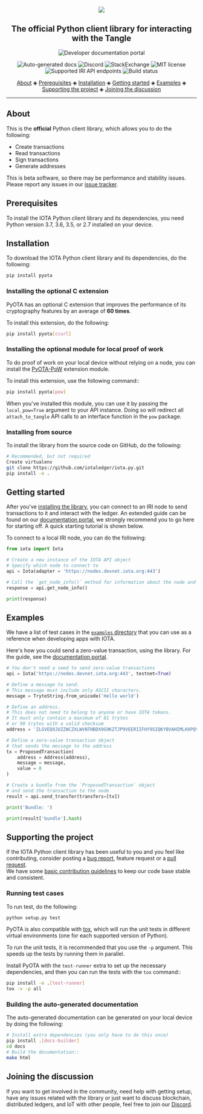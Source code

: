 <h1 align="center">
  <br>
  <a href="https://docs.iota.org/docs/client-libraries/0.1/getting-started/python-quickstart"><img src="iota-python.png"></a>
</h1>

<h2 align="center">The official Python client library for interacting with the Tangle</h2>

<p align="center">
    <a href="https://docs.iota.org/docs/client-libraries/0.1/getting-started/python-quickstart" style="text-decoration:none;">
    <img src="https://img.shields.io/badge/Documentation%20portal-blue.svg?style=for-the-badge"
         alt="Developer documentation portal">
      </p>
<p align="center">
  <a href="http://pyota.readthedocs.io/en/latest/?badge=latest" style="text-decoration:none;"><img src="https://img.shields.io/badge/ReadTheDocs-reference-informational.svg" alt="Auto-generated docs"></a>
  <a href="https://discord.iota.org/" style="text-decoration:none;"><img src="https://img.shields.io/badge/Discord-9cf.svg?logo=discord" alt="Discord"></a>
  <a href="https://iota.stackexchange.com/" style="text-decoration:none;"><img src="https://img.shields.io/badge/StackExchange-9cf.svg?logo=stackexchange" alt="StackExchange"></a>
  <a href="https://github.com/iotaledger/entangled/blob/develop/LICENSE" style="text-decoration:none;"><img src="https://img.shields.io/github/license/iotaledger/iota.py.svg" alt="MIT license"></a>
  <a href="https://docs.iota.org/docs/node-software/0.1/iri/references/api-reference" style="text-decoration:none;"><img src="https://img.shields.io/badge/Node%20API%20coverage-18/18%20commands-green.svg" alt="Supported IRI API endpoints"></a>
  <a href="https://travis-ci.org/iotaledger/iota.py" style="text-decoration:none;"><img src="https://travis-ci.org/iotaledger/iota.py.svg?branch=master" alt="Build status"></a>
</p>
      
<p align="center">
  <a href="#about">About</a> ◈
  <a href="#prerequisites">Prerequisites</a> ◈
  <a href="#installation">Installation</a> ◈
  <a href="#getting-started">Getting started</a> ◈
  <a href="#examples">Examples</a> ◈
  <a href="#supporting-the-project">Supporting the project</a> ◈
  <a href="#joining-the-discussion">Joining the discussion</a> 
</p>

---

## About

This is the **official** Python client library, which allows you to do the following:
* Create transactions
* Read transactions
* Sign transactions
* Generate addresses

This is beta software, so there may be performance and stability issues.
Please report any issues in our [issue tracker](https://github.com/iotaledger/iota.py/issues/new).

## Prerequisites

To install the IOTA Python client library and its dependencies, you need Python version 3.7, 3.6, 3.5, or 2.7 installed on your device.

## Installation

To download the IOTA Python client library and its dependencies, do the following:

```bash
pip install pyota
```

### Installing the optional C extension

PyOTA has an optional C extension that improves the performance of its
cryptography features by an average of **60 times**.

To install this extension, do the following:

```bash
pip install pyota[ccurl]
```

### Installing the optional module for local proof of work

To do proof of work on your local device without relying on a node,
you can install the [PyOTA-PoW](https://pypi.org/project/PyOTA-PoW/) extension module.

To install this extension, use the following command::

```bash
pip install pyota[pow]
```

When you've installed this module, you can use it by passing the `local_pow=True` argument to your API instance. Doing so will redirect all `attach_to_tangle`
API calls to an interface function in the `pow` package.

### Installing from source

To install the library from the source code on GitHub, do the following:

```bash
# Recommended, but not required
Create virtualenv
git clone https://github.com/iotaledger/iota.py.git
pip install -e .
```

## Getting started

After you've [installing the library](#installation), you can connect to an IRI node to send transactions to it and interact with the ledger.
An extended guide can be found on our [documentation portal](https://docs.iota.org/docs/client-libraries/0.1/getting-started/python-quickstart), we strongly recommend you to go here for starting off. A quick starting tutorial is shown below.

To connect to a local IRI node, you can do the following:

```py
from iota import Iota

# Create a new instance of the IOTA API object
# Specify which node to connect to
api = Iota(adapter = 'https://nodes.devnet.iota.org:443')

# Call the `get_node_info()` method for information about the node and the Tangle
response = api.get_node_info()

print(response)
```

## Examples

We have a list of test cases in the [`examples` directory](https://github.com/iotaledger/iota.py/tree/master/examples) that you can use as a reference when developing apps with IOTA.

Here's how you could send a zero-value transaction, using the library. For the guide, see the [documentation portal](https://docs.iota.org/docs/client-libraries/0.1/how-to-guides/python/send-your-first-bundle).

```python
# You don't need a seed to send zero-value transactions
api = Iota('https://nodes.devnet.iota.org:443', testnet=True)

# Define a message to send.
# This message must include only ASCII characters.
message = TryteString.from_unicode('Hello world')

# Define an address.
# This does not need to belong to anyone or have IOTA tokens.
# It must only contain a maximum of 81 trytes
# or 90 trytes with a valid checksum
address = 'ZLGVEQ9JUZZWCZXLWVNTHBDX9G9KZTJP9VEERIIFHY9SIQKYBVAHIMLHXPQVE9IXFDDXNHQINXJDRPFDXNYVAPLZAW'

# Define a zero-value transaction object
# that sends the message to the address
tx = ProposedTransaction(
    address = Address(address),
    message = message,
    value = 0
)

# Create a bundle from the `ProposedTransaction` object
# and send the transaction to the node
result = api.send_transfer(transfers=[tx])

print('Bundle: ')

print(result['bundle'].hash)
```

## Supporting the project

If the IOTA Python client library has been useful to you and you feel like contributing, consider posting a [bug report](https://github.com/iotaledger/iota.py/issues/new-issue), feature request or a [pull request](https://github.com/iotaledger/iota.py/pulls/).  
We have some [basic contribution guidelines](CONTRIBUTING.rst) to keep our code base stable and consistent.

### Running test cases

To run test, do the following:

```bash
python setup.py test
```

PyOTA is also compatible with [tox](https://tox.readthedocs.io/), which will run the unit tests in different virtual environments (one for each supported version of Python).

To run the unit tests, it is recommended that you use the `-p` argument.
This speeds up the tests by running them in parallel.

Install PyOTA with the `test-runner` extra to set up the necessary
dependencies, and then you can run the tests with the `tox` command::

```bash
pip install -e .[test-runner]
tox -v -p all
```

### Building the auto-generated documentation

The auto-generated documentation can be generated on your local device by doing the following:

```bash
# Install extra dependencies (you only have to do this once)
pip install .[docs-builder]
cd docs
# Build the documentation::
make html
```

## Joining the discussion

If you want to get involved in the community, need help with getting setup, have any issues related with the library or just want to discuss blockchain, distributed ledgers, and IoT with other people, feel free to join our [Discord](https://discord.iota.org/).

